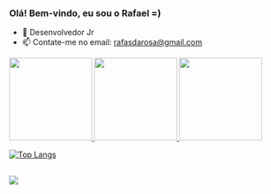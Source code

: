 ### Olá! Bem-vindo, eu sou o Rafael =)
 
- 🌱 Desenvolvedor Jr
- 📫 Contate-me no email: rafasdarosa@gmail.com
 
<div align="left">
<a href="https://github.com/RafaSoldatelli">
<img height="150em" src="https://github-readme-stats.vercel.app/api?username=RafaSoldatelli&show_icons=true&theme=dark&include_all_commits=true&count_private=true"/>
<img height="150em" src="https://github-readme-stats.vercel.app/api/top-langs/?username=RafaSoldatelli&layout=compact&theme=dark"/>
<img height="150em" src="https://github-readme-stats.vercel.app/api/top-langs/?username=RafaSoldatelli&layout=compact&theme=dark"/>


[![Top Langs](https://github-readme-stats.vercel.app/api/top-langs/?username=RafaSoldatelli&layout=compact&theme=dracula)](https://github.com/anuraghazra/github-readme-stats)


 
</div>

##
<div> 
<a href="https://linktr.ee/rafasoldatelli" target="_blank"><img src="https://img.shields.io/badge/-Instagram-%23E4405F?style=for-the-badge&logo=instagram&logoColor=white" target="_blank"></a>
 

</div>

